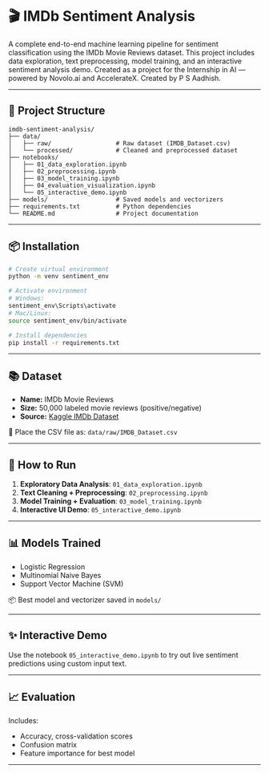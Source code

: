 # 🎬 IMDb Sentiment Analysis

A complete end-to-end machine learning pipeline for sentiment classification using the IMDb Movie Reviews dataset. This project includes data exploration, text preprocessing, model training, and an interactive sentiment analysis demo.
Created as a project for the Internship in AI — powered by Novolo.ai and AccelerateX.
Created by P S Aadhish.

---

## 📁 Project Structure

```
imdb-sentiment-analysis/
├── data/
│   ├── raw/                  # Raw dataset (IMDB_Dataset.csv)
│   └── processed/            # Cleaned and preprocessed dataset
├── notebooks/
│   ├── 01_data_exploration.ipynb
│   ├── 02_preprocessing.ipynb
│   ├── 03_model_training.ipynb
│   ├── 04_evaluation_visualization.ipynb
│   └── 05_interactive_demo.ipynb
├── models/                   # Saved models and vectorizers
├── requirements.txt          # Python dependencies
└── README.md                 # Project documentation
```

---

## 📦 Installation

```bash
# Create virtual environment
python -m venv sentiment_env

# Activate environment
# Windows:
sentiment_env\Scripts\activate
# Mac/Linux:
source sentiment_env/bin/activate

# Install dependencies
pip install -r requirements.txt
```

---

## 📚 Dataset

- **Name:** IMDb Movie Reviews
- **Size:** 50,000 labeled movie reviews (positive/negative)
- **Source:** [Kaggle IMDb Dataset](https://www.kaggle.com/datasets/lakshmi25npathi/imdb-dataset-of-50k-movie-reviews)

📂 Place the CSV file as: `data/raw/IMDB_Dataset.csv`

---

## 🚀 How to Run

1. **Exploratory Data Analysis**: `01_data_exploration.ipynb`
2. **Text Cleaning + Preprocessing**: `02_preprocessing.ipynb`
3. **Model Training + Evaluation**: `03_model_training.ipynb`
4. **Interactive UI Demo**: `05_interactive_demo.ipynb`

---

## 📊 Models Trained

- Logistic Regression
- Multinomial Naive Bayes
- Support Vector Machine (SVM)

📦 Best model and vectorizer saved in `models/`

---

## ✨ Interactive Demo

Use the notebook `05_interactive_demo.ipynb` to try out live sentiment predictions using custom input text.

---

## 📈 Evaluation

Includes:

- Accuracy, cross-validation scores
- Confusion matrix
- Feature importance for best model

---
